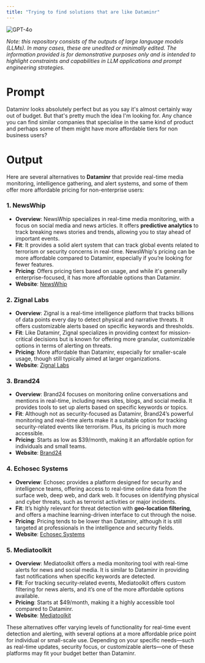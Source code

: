 ```yaml
---
title: "Trying to find solutions that are like Dataminr"
---
```

![GPT-4o](https://img.shields.io/badge/GPT--4o-3333FF?style=for-the-badge&logo=openai&logoColor=white)



*Note: this repository consists of the outputs of large language models (LLMs). In many cases, these are unedited or minimally edited. The information provided is for demonstrative purposes only and is intended to highlight constraints and capabilities in LLM applications and prompt engineering strategies.*


# Prompt

Dataminr looks absolutely perfect but as you say it's almost certainly way out of budget. But that's pretty much the idea I'm looking for. Any chance you can find similar companies that specialise in the same kind of product and perhaps some of them might have more affordable tiers for non business users?

# Output

Here are several alternatives to **Dataminr** that provide real-time media monitoring, intelligence gathering, and alert systems, and some of them offer more affordable pricing for non-enterprise users:

### 1. **NewsWhip**
   - **Overview**: NewsWhip specializes in real-time media monitoring, with a focus on social media and news articles. It offers **predictive analytics** to track breaking news stories and trends, allowing you to stay ahead of important events.
   - **Fit**: It provides a solid alert system that can track global events related to terrorism or security concerns in real-time. NewsWhip's pricing can be more affordable compared to Dataminr, especially if you’re looking for fewer features.
   - **Pricing**: Offers pricing tiers based on usage, and while it's generally enterprise-focused, it has more affordable options than Dataminr.
   - **Website**: [NewsWhip](https://www.newswhip.com)

### 2. **Zignal Labs**
   - **Overview**: Zignal is a real-time intelligence platform that tracks billions of data points every day to detect physical and narrative threats. It offers customizable alerts based on specific keywords and thresholds.
   - **Fit**: Like Dataminr, Zignal specializes in providing context for mission-critical decisions but is known for offering more granular, customizable options in terms of alerting on threats.
   - **Pricing**: More affordable than Dataminr, especially for smaller-scale usage, though still typically aimed at larger organizations.
   - **Website**: [Zignal Labs](https://www.zignallabs.com)

### 3. **Brand24**
   - **Overview**: Brand24 focuses on monitoring online conversations and mentions in real-time, including news sites, blogs, and social media. It provides tools to set up alerts based on specific keywords or topics.
   - **Fit**: Although not as security-focused as Dataminr, Brand24’s powerful monitoring and real-time alerts make it a suitable option for tracking security-related events like terrorism. Plus, its pricing is much more accessible.
   - **Pricing**: Starts as low as $39/month, making it an affordable option for individuals and small teams.
   - **Website**: [Brand24](https://brand24.com)

### 4. **Echosec Systems**
   - **Overview**: Echosec provides a platform designed for security and intelligence teams, offering access to real-time online data from the surface web, deep web, and dark web. It focuses on identifying physical and cyber threats, such as terrorist activities or major incidents.
   - **Fit**: It’s highly relevant for threat detection with **geo-location filtering**, and offers a machine learning-driven interface to cut through the noise.
   - **Pricing**: Pricing tends to be lower than Dataminr, although it is still targeted at professionals in the intelligence and security fields.
   - **Website**: [Echosec Systems](https://www.echosec.net)

### 5. **Mediatoolkit**
   - **Overview**: Mediatoolkit offers a media monitoring tool with real-time alerts for news and social media. It is similar to Dataminr in providing fast notifications when specific keywords are detected.
   - **Fit**: For tracking security-related events, Mediatoolkit offers custom filtering for news alerts, and it’s one of the more affordable options available.
   - **Pricing**: Starts at $49/month, making it a highly accessible tool compared to Dataminr.
   - **Website**: [Mediatoolkit](https://www.mediatoolkit.com)

These alternatives offer varying levels of functionality for real-time event detection and alerting, with several options at a more affordable price point for individual or small-scale use. Depending on your specific needs—such as real-time updates, security focus, or customizable alerts—one of these platforms may fit your budget better than Dataminr.